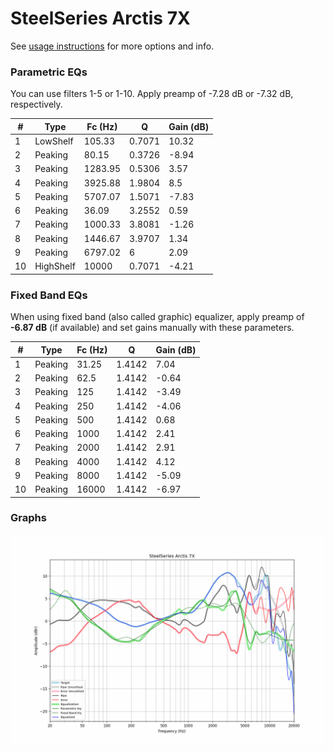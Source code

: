 # SteelSeries Arctis 7X
See [usage instructions](https://github.com/jaakkopasanen/AutoEq#usage) for more options and info.

### Parametric EQs
You can use filters 1-5 or 1-10. Apply preamp of -7.28 dB or -7.32 dB, respectively.

|   # | Type      |   Fc (Hz) |      Q |   Gain (dB) |
|-----|-----------|-----------|--------|-------------|
|   1 | LowShelf  |    105.33 | 0.7071 |       10.32 |
|   2 | Peaking   |     80.15 | 0.3726 |       -8.94 |
|   3 | Peaking   |   1283.95 | 0.5306 |        3.57 |
|   4 | Peaking   |   3925.88 | 1.9804 |        8.5  |
|   5 | Peaking   |   5707.07 | 1.5071 |       -7.83 |
|   6 | Peaking   |     36.09 | 3.2552 |        0.59 |
|   7 | Peaking   |   1000.33 | 3.8081 |       -1.26 |
|   8 | Peaking   |   1446.67 | 3.9707 |        1.34 |
|   9 | Peaking   |   6797.02 | 6      |        2.09 |
|  10 | HighShelf |  10000    | 0.7071 |       -4.21 |

### Fixed Band EQs
When using fixed band (also called graphic) equalizer, apply preamp of **-6.87 dB** (if available) and set gains manually with these parameters.

|   # | Type    |   Fc (Hz) |      Q |   Gain (dB) |
|-----|---------|-----------|--------|-------------|
|   1 | Peaking |     31.25 | 1.4142 |        7.04 |
|   2 | Peaking |     62.5  | 1.4142 |       -0.64 |
|   3 | Peaking |    125    | 1.4142 |       -3.49 |
|   4 | Peaking |    250    | 1.4142 |       -4.06 |
|   5 | Peaking |    500    | 1.4142 |        0.68 |
|   6 | Peaking |   1000    | 1.4142 |        2.41 |
|   7 | Peaking |   2000    | 1.4142 |        2.91 |
|   8 | Peaking |   4000    | 1.4142 |        4.12 |
|   9 | Peaking |   8000    | 1.4142 |       -5.09 |
|  10 | Peaking |  16000    | 1.4142 |       -6.97 |

### Graphs
![](./SteelSeries%20Arctis%207X.png)
